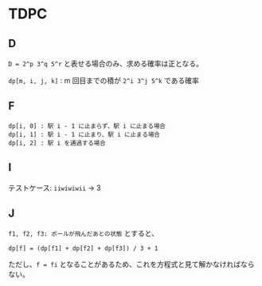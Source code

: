 # TDPC

## D
`D = 2^p 3^q 5^r` と表せる場合のみ、求める確率は正となる。

`dp[m, i, j, k]` : m 回目までの積が `2^i 3^j 5^k` である確率

## F

```
dp[i, 0] : 駅 i - 1 に止まらず、駅 i に止まる場合
dp[i, 1] : 駅 i - 1 に止まり、駅 i に止まる場合
dp[i, 2] : 駅 i を通過する場合
```

## I
テストケース: `iiwiwiwii` -> 3

## J
`f1, f2, f3: ボールが飛んだあとの状態` とすると、

```
dp[f] = (dp[f1] + dp[f2] + dp[f3]) / 3 + 1
```

ただし、`f = fi` となることがあるため、これを方程式と見て解かなければならない。
